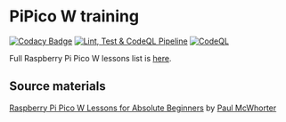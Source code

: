 # PiPico W training

[![Codacy Badge](https://api.codacy.com/project/badge/Grade/fb68f99ce4a2454e8a87f8307329916f)](https://app.codacy.com/gh/ikostan/pico?utm_source=github.com&utm_medium=referral&utm_content=ikostan/pico&utm_campaign=Badge_Grade)
[![Lint, Test & CodeQL Pipeline](https://github.com/ikostan/pico/actions/workflows/unitest_and_lint_pipeline.yml/badge.svg?branch=master)](https://github.com/ikostan/pico/actions/workflows/unitest_and_lint_pipeline.yml)
[![CodeQL](https://github.com/ikostan/pico/actions/workflows/codeql.yml/badge.svg?branch=master)](https://github.com/ikostan/pico/actions/workflows/codeql.yml)

Full Raspberry Pi Pico W lessons list is [here](https://github.com/ikostan/pico/tree/master/lessons).

## Source materials

[Raspberry Pi Pico W Lessons for Absolute Beginners](https://www.youtube.com/playlist?list=PLGs0VKk2DiYz8js1SJog21cDhkBqyAhC5)
by [Paul McWhorter](https://www.youtube.com/c/mcwhorpj/playlists)
